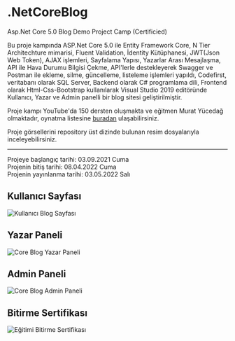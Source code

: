 # .NetCoreBlog
Asp.Net Core 5.0 Blog Demo Project Camp (Certificied)

Bu proje kampında ASP.Net Core 5.0 ile Entity Framework Core, N Tier Architechture mimarisi, Fluent Validation, İdentity Kütüphanesi, JWT(Json Web Token), AJAX işlemleri, Sayfalama Yapısı, Yazarlar Arası Mesajlaşma, API ile Hava Durumu Bilgisi Çekme, API'lerle destekleyerek Swagger ve Postman ile ekleme, silme, güncelleme, listeleme işlemleri yapıldı, Codefirst, veritabanı olarak SQL Server, Backend olarak C# programlama dili, Frontend olarak Html-Css-Bootstrap kullanılarak Visual Studio 2019 editöründe Kullanıcı, Yazar ve Admin panelli bir blog sitesi geliştirilmiştir.

Proje kampı YouTube'da 150 dersten oluşmakta ve eğitmen Murat Yücedağ olmaktadır, oynatma listesine <a href="https://www.youtube.com/playlist?list=PLKnjBHu2xXNNkinaVhPqPZG0ubaLN63ci" target="_blank">buradan</a> ulaşabilirsiniz.

Proje görsellerini repository üst dizinde bulunan resim dosyalarıyla inceleyebilirsiniz.

<hr>
Projeye başlangıç tarihi: 03.09.2021 Cuma
<br>
Projenin bitiş tarihi: 08.04.2022 Cuma
<br>
Projenin yayınlanma tarihi: 03.05.2022 Salı

## Kullanıcı Sayfası
<img src="https://github.com/user-attachments/assets/7061184a-a54e-44eb-8e1a-0256df5a1650" alt="Kullanıcı Blog Sayfası" />

## Yazar Paneli
<img src="https://github.com/user-attachments/assets/19213204-154e-4aa5-9e70-f232fbcde280" alt="Core Blog Yazar Paneli" />

## Admin Paneli
<img src="https://github.com/user-attachments/assets/e9224e7c-fc80-4886-a36f-27b3f12fa824" alt="Core Blog Admin Paneli" />

## Bitirme Sertifikası
<img src="https://github.com/user-attachments/assets/b4bd393f-c394-4411-9425-20fa19208830" alt="Eğitimi Bitirme Sertifikası" />
